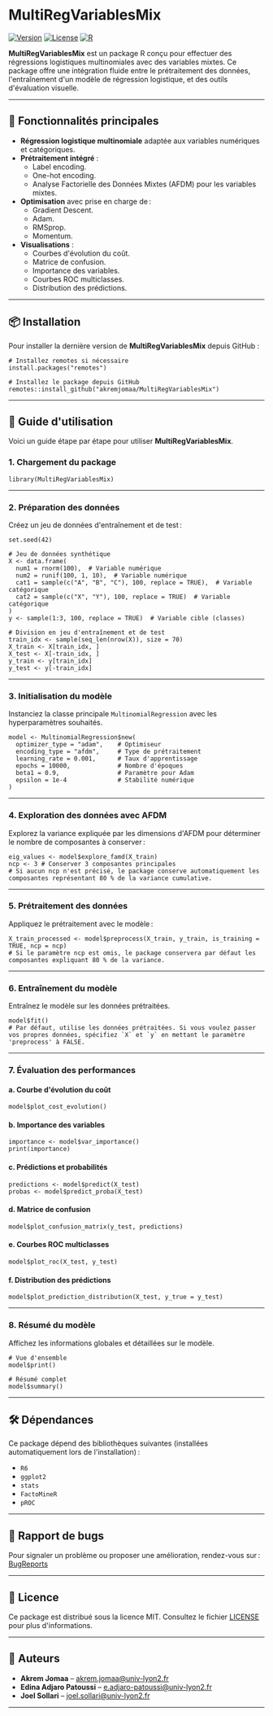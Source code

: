 
# MultiRegVariablesMix

[![Version](https://img.shields.io/badge/version-0.1.0-blue.svg)](https://github.com/akremjomaa/MultiRegVariablesMix)
[![License](https://img.shields.io/badge/license-MIT-green.svg)](https://opensource.org/licenses/MIT)
[![R](https://img.shields.io/badge/built%20with-R-blue.svg)](https://www.r-project.org/)

**MultiRegVariablesMix** est un package R conçu pour effectuer des régressions logistiques multinomiales avec des variables mixtes. Ce package offre une intégration fluide entre le prétraitement des données, l'entraînement d'un modèle de régression logistique, et des outils d'évaluation visuelle.

---

## 🚀 Fonctionnalités principales

- **Régression logistique multinomiale** adaptée aux variables numériques et catégoriques.
- **Prétraitement intégré** :
  - Label encoding.
  - One-hot encoding.
  - Analyse Factorielle des Données Mixtes (AFDM) pour les variables mixtes.
- **Optimisation** avec prise en charge de :
  - Gradient Descent.
  - Adam.
  - RMSprop.
  - Momentum.
- **Visualisations** :
  - Courbes d'évolution du coût.
  - Matrice de confusion.
  - Importance des variables.
  - Courbes ROC multiclasses.
  - Distribution des prédictions.

---

## 📦 Installation

Pour installer la dernière version de **MultiRegVariablesMix** depuis GitHub :

```
# Installez remotes si nécessaire
install.packages("remotes")

# Installez le package depuis GitHub
remotes::install_github("akremjomaa/MultiRegVariablesMix")
```

---

## 🔧 Guide d'utilisation

Voici un guide étape par étape pour utiliser **MultiRegVariablesMix**.

### 1. Chargement du package

```
library(MultiRegVariablesMix)
```

---

### 2. Préparation des données

Créez un jeu de données d'entraînement et de test :

```
set.seed(42)

# Jeu de données synthétique
X <- data.frame(
  num1 = rnorm(100),  # Variable numérique
  num2 = runif(100, 1, 10),  # Variable numérique
  cat1 = sample(c("A", "B", "C"), 100, replace = TRUE),  # Variable catégorique
  cat2 = sample(c("X", "Y"), 100, replace = TRUE)  # Variable catégorique
)
y <- sample(1:3, 100, replace = TRUE)  # Variable cible (classes)

# Division en jeu d'entraînement et de test
train_idx <- sample(seq_len(nrow(X)), size = 70)
X_train <- X[train_idx, ]
X_test <- X[-train_idx, ]
y_train <- y[train_idx]
y_test <- y[-train_idx]
```

---

### 3. Initialisation du modèle

Instanciez la classe principale `MultinomialRegression` avec les hyperparamètres souhaités.

```
model <- MultinomialRegression$new(
  optimizer_type = "adam",    # Optimiseur
  encoding_type = "afdm",     # Type de prétraitement
  learning_rate = 0.001,      # Taux d'apprentissage
  epochs = 10000,             # Nombre d'époques
  beta1 = 0.9,                # Paramètre pour Adam
  epsilon = 1e-4              # Stabilité numérique
)
```

---

### 4. Exploration des données avec AFDM

Explorez la variance expliquée par les dimensions d'AFDM pour déterminer le nombre de composantes à conserver :

```
eig_values <- model$explore_famd(X_train)
ncp <- 3 # Conserver 3 composantes principales
# Si aucun ncp n'est précisé, le package conserve automatiquement les composantes représentant 80 % de la variance cumulative.
```

---

### 5. Prétraitement des données

Appliquez le prétraitement avec le modèle :

```
X_train_processed <- model$preprocess(X_train, y_train, is_training = TRUE, ncp = ncp)
# Si le paramètre ncp est omis, le package conservera par défaut les composantes expliquant 80 % de la variance.
```

---

### 6. Entraînement du modèle

Entraînez le modèle sur les données prétraitées.

```
model$fit()
# Par défaut, utilise les données prétraitées. Si vous voulez passer vos propres données, spécifiez `X` et `y` en mettant le paramètre 'preprocess' à FALSE.
```

---

### 7. Évaluation des performances

#### a. Courbe d'évolution du coût

```
model$plot_cost_evolution()
```
 
 
#### b. Importance des variables


```
importance <- model$var_importance()
print(importance)
```


#### c. Prédictions et probabilités


```
predictions <- model$predict(X_test)
probas <- model$predict_proba(X_test)
```


#### d. Matrice de confusion


```
model$plot_confusion_matrix(y_test, predictions)
```


#### e. Courbes ROC multiclasses


```
model$plot_roc(X_test, y_test)
```


#### f. Distribution des prédictions


```
model$plot_prediction_distribution(X_test, y_true = y_test)
```

---

### 8. Résumé du modèle

Affichez les informations globales et détaillées sur le modèle.

```
# Vue d'ensemble
model$print()
```

```
# Résumé complet
model$summary()
```

---

## 🛠️ Dépendances

Ce package dépend des bibliothèques suivantes (installées automatiquement lors de l'installation) :

- `R6`
- `ggplot2`
- `stats`
- `FactoMineR`
- `pROC`

---

## 🐞 Rapport de bugs

Pour signaler un problème ou proposer une amélioration, rendez-vous sur :  
[BugReports](https://github.com/akremjomaa/MultiRegVariablesMix/issues)

---

## 📄 Licence

Ce package est distribué sous la licence MIT. Consultez le fichier [LICENSE](https://github.com/akremjomaa/MultiRegVariablesMix/blob/master/LICENSE) pour plus d'informations.

---

## 👥 Auteurs

- **Akrem Jomaa** – [akrem.jomaa@univ-lyon2.fr](mailto:akrem.jomaa@univ-lyon2.fr)
- **Edina Adjaro Patoussi** – [e.adjaro-patoussi@univ-lyon2.fr](mailto:e.adjaro-patoussi@univ-lyon2.fr)
- **Joel Sollari** – [joel.sollari@univ-lyon2.fr](mailto:joel.sollari@univ-lyon2.fr)

---


